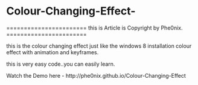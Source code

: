 <h1>Colour-Changing-Effect-</h1>
=======================
this is Article is Copyright by Phe0nix.
=======================

this is the colour changing effect just like the windows 8 installation colour effect with animation and keyframes.<br/>
<p>this is very easy code..you can easily learn.</p>
Watch the Demo here - http://phe0nix.github.io/Colour-Changing-Effect
